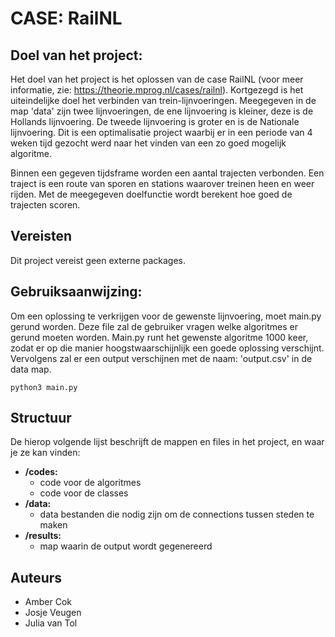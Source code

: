 # CASE: RailNL

## Doel van het project:
Het doel van het project is het oplossen van de case RailNL (voor meer informatie, zie: https://theorie.mprog.nl/cases/railnl). Kortgezegd is het uiteindelijke doel het verbinden van trein-lijnvoeringen. Meegegeven in de map 'data' zijn twee lijnvoeringen, de ene lijnvoering is kleiner, deze is de Hollands lijnvoering. De tweede lijnvoering is groter en is de Nationale lijnvoering. Dit is een optimalisatie project waarbij er in een periode van 4 weken tijd gezocht werd naar het vinden van een zo goed mogelijk algoritme.

Binnen een gegeven tijdsframe worden een aantal trajecten verbonden. Een traject is een route van sporen en stations waarover treinen heen en weer rijden. Met de meegegeven doelfunctie wordt berekent hoe goed de trajecten scoren.

## Vereisten
Dit project vereist geen externe packages.

## Gebruiksaanwijzing:
Om een oplossing te verkrijgen voor de gewenste lijnvoering, moet main.py gerund worden. Deze file zal de gebruiker vragen welke algoritmes er gerund moeten worden. Main.py runt het gewenste algoritme 1000 keer, zodat er op die manier hoogstwaarschijnlijk een goede oplossing verschijnt. Vervolgens zal er een output verschijnen met de naam: 'output.csv' in de data map. 

    python3 main.py
    
## Structuur
De hierop volgende lijst beschrijft de mappen en files 
in het project, en waar je ze kan vinden:
* **/codes:** 
    * code voor de algoritmes
    * code voor de classes
* **/data:**
    * data bestanden die nodig zijn om de connections tussen steden te maken
* **/results:**
    * map waarin de output wordt gegenereerd


## Auteurs
* Amber Cok
* Josje Veugen
* Julia van Tol

